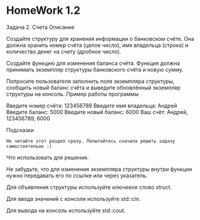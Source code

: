 # HomeWork 1.2

Задача 2. Счета
Описание

Создайте структуру для хранения информации о банковском счёте. Она должна хранить номер счёта (целое число), имя владельца (строка) и количество денег на счету (дробное число).

Создайте функцию для изменения баланса счёта. Функция должна принимать экземпляр структуры банковского счёта и новую сумму.

Попросите пользователя заполнить поля экземпляра структуры, сообщить новый баланс счёта и выведите обновлённый экземпляр структуры на консоль.
Пример работы программы

Введите номер счёта: 123456789
Введите имя владельца: Андрей
Введите баланс: 5000
Введите новый баланс: 6000
Ваш счёт: Андрей, 123456789, 6000

Подсказки

    Не читайте этот раздел сразу. Попытайтесь сначала решить задачу самостоятельно :)

Что использовать для решения.

Не забудьте, что для изменения экземпляра структуры внутри функции нужно передавать его по ссылке или через указатель.

Для объявления структуры используйте ключевое слово struct.

Для ввода значений с консоли используйте std::cin.

Для вывода на консоль используйте std::cout.
